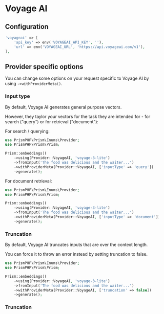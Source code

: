 # Voyage AI
## Configuration

```php
'voyageai' => [
    'api_key' => env('VOYAGEAI_API_KEY', ''),
    'url' => env('VOYAGEAI_URL', 'https://api.voyageai.com/v1'),
],
```

## Provider specific options

You can change some options on your request specific to Voyage AI by using `->withProviderMeta()`.

### Input type

By default, Voyage AI generates general purpose vectors.

However, they taylor your vectors for the task they are intended for - for search ("query") or for retrieval ("document"):

For search / querying:

```php
use PrismPHP\Prism\Enums\Provider;
use PrismPHP\Prism\Prism;

Prism::embeddings()
    ->using(Provider::VoyageAI, 'voyage-3-lite')
    ->fromInput('The food was delicious and the waiter...')
    ->withProviderMeta(Provider::VoyageAI, ['inputType' => 'query'])
    ->generate();
```

For document retrieval:

```php
use PrismPHP\Prism\Enums\Provider;
use PrismPHP\Prism\Prism;

Prism::embeddings()
    ->using(Provider::VoyageAI, 'voyage-3-lite')
    ->fromInput('The food was delicious and the waiter...')
    ->withProviderMeta(Provider::VoyageAI, ['inputType' => 'document'])
    ->generate();
```

### Truncation

By default, Voyage AI truncates inputs that are over the context length.

You can force it to throw an error instead by setting truncation to false.

```php
use PrismPHP\Prism\Enums\Provider;
use PrismPHP\Prism\Prism;

Prism::embeddings()
    ->using(Provider::VoyageAI, 'voyage-3-lite')
    ->fromInput('The food was delicious and the waiter...')
    ->withProviderMeta(Provider::VoyageAI, ['truncation' => false])
    ->generate();
```

### Truncation